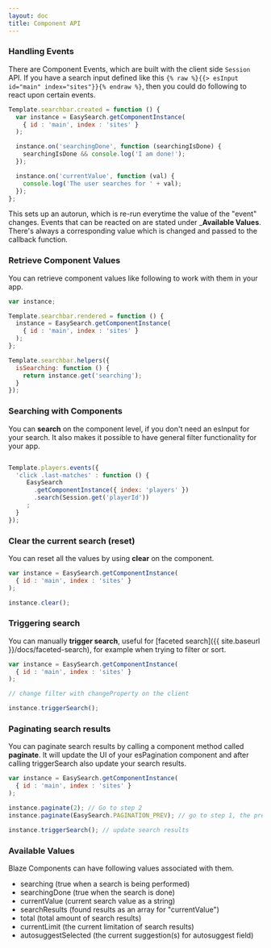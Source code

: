 ```yaml
---
layout: doc
title: Component API
---
```


### Handling Events

There are Component Events, which are built with the client side ```Session``` API. If you have a search input defined like this
```{% raw %}{{> esInput id="main" index="sites"}}{% endraw %}```, then you could do following to react upon certain events.

```javascript
Template.searchbar.created = function () {
  var instance = EasySearch.getComponentInstance(
    { id : 'main', index : 'sites' }
  );

  instance.on('searchingDone', function (searchingIsDone) {
    searchingIsDone && console.log('I am done!');
  });

  instance.on('currentValue', function (val) {
    console.log('The user searches for ' + val);
  });
};
```

This sets up an autorun, which is re-run everytime the value of the "event" changes. Events that can be reacted on are stated under ___Available Values__.
There's always a corresponding value which is changed and passed to the callback function.

### Retrieve Component Values

You can retrieve component values like following to work with them in your app.

```javascript
var instance;

Template.searchbar.rendered = function () {
  instance = EasySearch.getComponentInstance(
    { id : 'main', index : 'sites' }
  );
};

Template.searchbar.helpers({
  isSearching: function () {
    return instance.get('searching');
  }
}); 
```

### Searching with Components

You can __search__ on the component level, if you don't need an esInput for your search. It also makes it possible to have
general filter functionality for your app.

```javascript

Template.players.events({
  'click .last-matches' : function () {
     EasySearch
       .getComponentInstance({ index: 'players' })
       .search(Session.get('playerId'))
     ;
  }
});

```

### Clear the current search (reset)

You can reset all the values by using __clear__ on the component.

```javascript
var instance = EasySearch.getComponentInstance(
  { id : 'main', index : 'sites' }
);

instance.clear();
```

### Triggering search

You can manually __trigger search__, useful for [faceted search]({{ site.baseurl }}/docs/faceted-search), for example when trying to filter or sort.


```javascript
var instance = EasySearch.getComponentInstance(
  { id : 'main', index : 'sites' }
);

// change filter with changeProperty on the client

instance.triggerSearch();
```


### Paginating search results

You can paginate search results by calling a component method called __paginate__. It will update the UI of your esPagination component and after calling
triggerSearch also update your search results.
 
```javascript
var instance = EasySearch.getComponentInstance(
  { id : 'main', index : 'sites' }
);

instance.paginate(2); // Go to step 2
instance.paginate(EasySearch.PAGINATION_PREV); // go to step 1, the previous step

instance.triggerSearch(); // update search results
```

### Available Values

Blaze Components can have following values associated with them.

* searching (true when a search is being performed)
* searchingDone (true when the search is done)
* currentValue (current search value as a string)
* searchResults (found results as an array for "currentValue")
* total (total amount of search results)
* currentLimit (the current limitation of search results)
* autosuggestSelected (the current suggestion(s) for autosuggest field)
